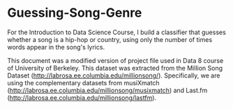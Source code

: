 # Guessing-Song-Genre

For the Introduction to Data Science Course,  I build a classifier that guesses whether a song is a hip-hop or country, using only the number of times words appear in the song's lyrics.

This document was a modified version of project file used in Data 8 course of University of Berkeley.
This dataset was extracted from the Million Song Dataset (http://labrosa.ee.columbia.edu/millionsong/). Specifically, we are using the complementary datasets from musiXmatch (http://labrosa.ee.columbia.edu/millionsong/musixmatch) and Last.fm (http://labrosa.ee.columbia.edu/millionsong/lastfm).
